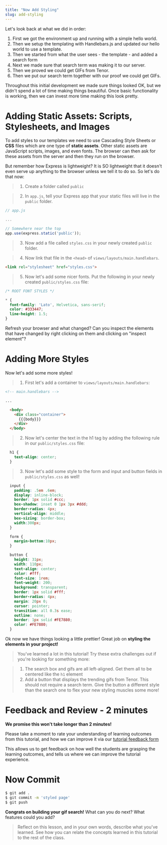 ```yaml
---
title: "Now Add Styling"
slug: add-styling
---
```


Let's look back at what we did in order:

1. First we got the environment up and running with a simple hello world.
2. Then we setup the templating with Handlebars.js and updated our hello world to use a template.
3. Then we started from what the user sees - the template - and added a search form
4. Next we made sure that search term was making it to our server.
4. Then we proved we could get GIFs from Tenor.
5. Then we put our search term together with our proof we could get GIFs.

Throughout this initial development we made sure things looked OK, but we didn't spend a lot of time making things beautiful. Once basic functionality is working, then we can invest more time making this look pretty.

# Adding Static Assets: Scripts, Stylesheets, and Images

To add styles to our templates we need to use Cascading Style Sheets or **CSS** files which are one type of **static assets**. Other static assets are JavaScript scripts, images, and even fonts. The browser can then ask for these assets from the server and then they run on the browser.

But remember how Express is lightweight? It is SO lightweight that it doesn't even serve up anything to the browser unless we tell it to do so. So let's do that now:

> 1) Create a folder called `public`

> 2) In `app.js`, tell your Express app that your static files will live in the `public` folder.

```js
// app.js

...

// Somewhere near the top
app.use(express.static('public'));
```

> 3) Now add a file called `styles.css` in your newly created `public` folder.

> 4) Now link that file in the `<head>` of `views/layouts/main.handlebars`.

```html
<link rel="stylesheet" href="styles.css">
```
> 5) Now let's add some nicer fonts. Put the following in your newly created `public/styles.css` file:

```css
/* ROOT FONT STYLES */

* {
  font-family: 'Lato', Helvetica, sans-serif;
  color: #333447;
  line-height: 1.5;
}
```

Refresh your browser and what changed? Can you inspect the elements that have changed by right clicking on them and clicking on "inspect element"?

# Adding More Styles

Now let's add some more styles!

> 1) First let's add a container to `views/layouts/main.handlebars`:

```html
<!-- main.handlebars -->

...

  <body>
    <div class="container">
      {{{body}}}
    </div>
  </body>
```

> 2) Now let's center the text in the h1 tag by adding the following rule in our `public/styles.css` file:

```css
  h1 {
    text-align: center;
  }
```

> 3) Now let's add some style to the form and input and button fields in `public/styles.css` as well!

```css
  input {
    padding: .5em .6em;
    display: inline-block;
    border: 1px solid #ccc;
    box-shadow: inset 0 1px 3px #ddd;
    border-radius: 4px;
    vertical-align: middle;
    box-sizing: border-box;
    width:300px;
  }

  form {
    margin-bottom:10px;
  }

  button {
    height: 31px;
    width: 110px;
    text-align: center;
    color: #fff;
    font-size: 1rem;
    font-weight: 200;
    background: transparent;
    border: 1px solid #fff;
    border-radius: 4px;
    margin: 20px 0;
    cursor: pointer;
    transition: all 0.3s ease;
    outline: none;
    border: 1px solid #FE7880;
    color: #FE7880;
  }
```

Ok now we have things looking a little prettier! Great job on **styling the elements in your project!**

> You've learned a lot in this tutorial! Try these extra challenges out if you're looking for something more:

> 1. The search box and gifs are all left-aligned. Get them all to be centered like the `h1` element
> 1. Add a button that displays the trending gifs from Tenor. This should not require a search term. Give the button a different style than the search one to flex your new styling muscles some more!

# Feedback and Review - 2 minutes

**We promise this won't take longer than 2 minutes!**

Please take a moment to rate your understanding of learning outcomes from this tutorial, and how we can improve it via our [tutorial feedback form](https://forms.gle/cdBt2dwPKiUYU5jp6)

This allows us to get feedback on how well the students are grasping the learning outcomes, and tells us where we can improve the tutorial experience.

# Now Commit

```bash
$ git add .
$ git commit -m 'styled page'
$ git push
```

**Congrats on building your gif search!** What can you do next? What features could you add?

> Reflect on this lesson, and in your own words, describe what you've learned. See how you can relate the concepts learned in this tutorial to the rest of the class.

<!-- Feel free to reference [this repo](https://github.com/ajbraus/giphy-search) for a solution. -->

